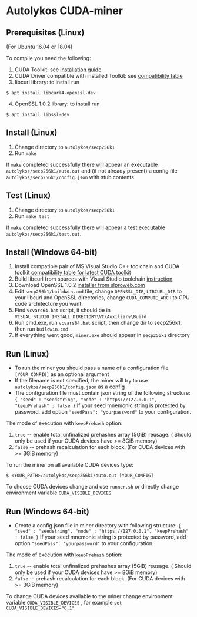 # Autolykos CUDA-miner

## Prerequisites (Linux)
(For Ubuntu 16.04 or 18.04)

To compile you need the following:

1. CUDA Toolkit: see [installation guide](https://docs.nvidia.com/cuda/cuda-installation-guide-linux/index.html)
2. CUDA Driver compatible with installed Toolkit: see [compatibility table](https://docs.nvidia.com/deploy/cuda-compatibility/index.html#binary-compatibility__table-toolkit-driver)
3. libcurl library: to install run
```
$ apt install libcurl4-openssl-dev
```
4. OpenSSL 1.0.2 library: to install run
```
$ apt install libssl-dev
```

## Install (Linux)

1. Change directory to `autolykos/secp256k1`
2. Run `make`

If `make` completed successfully there will appear an executable
`autolykos/secp256k1/auto.out` and (if not already present)
a config file `autolykos/secp256k1/config.json` with stub contents.

## Test (Linux)

1. Change directory to `autolykos/secp256k1`
2. Run `make test`

If `make` completed successfully there will appear a test executable
`autolykos/secp256k1/test.out`.

## Install (Windows 64-bit)

1. Install compatible pair of MS Visual Studio C++ toolchain and CUDA toolkit [compatibility table for latest CUDA toolkit](https://docs.nvidia.com/cuda/cuda-installation-guide-microsoft-windows/)
2. Build libcurl from sources with Visual Studio toolchain [instruction](https://medium.com/@chuy.max/compile-libcurl-on-windows-with-visual-studio-2017-x64-and-ssl-winssl-cff41ac7971d)
3. Download OpenSSL 1.0.2 [installer from slproweb.com](https://slproweb.com/download/Win64OpenSSL-1_0_2r.exe)
4. Edit `secp256k1/buildwin.cmd` file, change `OPENSSL_DIR`, `LIBCURL_DIR` to your libcurl and OpenSSL directories, change `CUDA_COMPUTE_ARCH` to GPU code architecture you want
5. Find `vcvars64.bat` script, it should be in `VISUAL_STUDIO_INSTALL_DIRECTORY\VC\Auxiliary\Build`
6. Run cmd.exe, run `vcvars64.bat` script, then change dir to secp256k1, then run `buildwin.cmd`
7. If everything went good, `miner.exe` should appear in `secp256k1` directory 

## Run (Linux)

- To run the miner you should pass a name of a configuration file `[YOUR_CONFIG]` as an optional argument
- If the filename is not specified, the miner will try to use `autolykos/secp256k1/config.json` as a config
- The configuration file must contain json string of the following structure:  
`{ "seed" : "seedstring", "node" : "https://127.0.0.1", "keepPrehash" : false }`
If your seed mnemonic string is protected by password, add option `"seedPass": "yourpassword"` to your configuration.

The mode of execution with `keepPrehash` option:
1. `true` -- enable total unfinalized prehashes array (5GiB) reusage. ( Should only be used if your CUDA devices have >= 8GiB memory)
2. `false` -- prehash recalculation for each block. (For CUDA devices with >= 3GiB memory)

To run the miner on all available CUDA devices type:
```
$ <YOUR_PATH>/autolykos/secp256k1/auto.out [YOUR_CONFIG]
```

To choose CUDA devices change and use `runner.sh` or directly change environment variable `CUDA_VISIBLE_DEVICES`

## Run (Windows 64-bit)

- Create a config.json file in miner directory with following structure:
`{ "seed" : "seedstring", "node" : "https://127.0.0.1", "keepPrehash" : false }`
If your seed mnemonic string is protected by password, add option `"seedPass": "yourpassword"` to your configuration.

The mode of execution with `keepPrehash` option:
1. `true` -- enable total unfinalized prehashes array (5GiB) reusage. ( Should only be used if your CUDA devices have >= 8GiB memory)
2. `false` -- prehash recalculation for each block. (For CUDA devices with >= 3GiB memory)

To change CUDA devices available to the miner change environment variable `CUDA_VISIBLE_DEVICES` , for example ` set CUDA_VISIBLE_DEVICES="0,1" `

